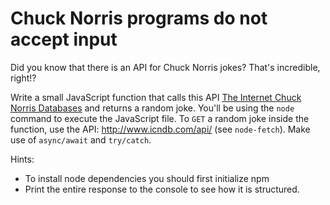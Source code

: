 # Chuck Norris programs do not accept input

Did you know that there is an API for Chuck Norris jokes? That's incredible, right!?

Write a small JavaScript function that calls this API [The Internet Chuck Norris Databases](http://www.icndb.com/api/) and returns a random joke. You'll be using the `node` command to execute the JavaScript file. To `GET` a random joke inside the function, use the API: http://www.icndb.com/api/ (see `node-fetch`). Make use of `async/await` and `try/catch`.

Hints:

- To install node dependencies you should first initialize npm
- Print the entire response to the console to see how it is structured.
